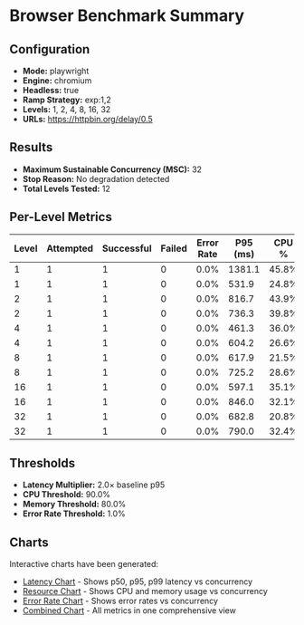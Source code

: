 # Browser Benchmark Summary

## Configuration
- **Mode:** playwright
- **Engine:** chromium
- **Headless:** true
- **Ramp Strategy:** exp:1,2
- **Levels:** 1, 2, 4, 8, 16, 32
- **URLs:** https://httpbin.org/delay/0.5

## Results
- **Maximum Sustainable Concurrency (MSC):** 32
- **Stop Reason:** No degradation detected
- **Total Levels Tested:** 12

## Per-Level Metrics
| Level | Attempted | Successful | Failed | Error Rate | P95 (ms) | CPU % | Memory % |
|-------|-----------|------------|--------|------------|----------|-------|----------|
| 1 | 1 | 1 | 0 | 0.0% | 1381.1 | 45.8% | 54.0% |
| 1 | 1 | 1 | 0 | 0.0% | 531.9 | 24.8% | 42.4% |
| 2 | 1 | 1 | 0 | 0.0% | 816.7 | 43.9% | 47.7% |
| 2 | 1 | 1 | 0 | 0.0% | 736.3 | 39.8% | 41.8% |
| 4 | 1 | 1 | 0 | 0.0% | 461.3 | 36.0% | 55.0% |
| 4 | 1 | 1 | 0 | 0.0% | 604.2 | 26.6% | 54.2% |
| 8 | 1 | 1 | 0 | 0.0% | 617.9 | 21.5% | 40.7% |
| 8 | 1 | 1 | 0 | 0.0% | 725.2 | 28.6% | 42.6% |
| 16 | 1 | 1 | 0 | 0.0% | 597.1 | 35.1% | 46.5% |
| 16 | 1 | 1 | 0 | 0.0% | 846.0 | 32.1% | 49.2% |
| 32 | 1 | 1 | 0 | 0.0% | 682.8 | 20.8% | 48.3% |
| 32 | 1 | 1 | 0 | 0.0% | 790.0 | 32.4% | 43.5% |

## Thresholds
- **Latency Multiplier:** 2.0× baseline p95
- **CPU Threshold:** 90.0%
- **Memory Threshold:** 80.0%
- **Error Rate Threshold:** 1.0%

## Charts
Interactive charts have been generated:
- [Latency Chart](latency_chart.html) - Shows p50, p95, p99 latency vs concurrency
- [Resource Chart](resource_chart.html) - Shows CPU and memory usage vs concurrency
- [Error Rate Chart](error_rate_chart.html) - Shows error rates vs concurrency
- [Combined Chart](combined_chart.html) - All metrics in one comprehensive view

